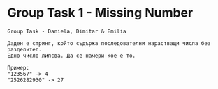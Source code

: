 # Group Task 1 - Missing Number

```
Group Task - Daniela, Dimitar & Emilia

Даден е стринг, който съдържа последователни нарастващи числа без разделител. 
Едно число липсва. Да се намери кое е то.

Пример:
"123567" -> 4
"2526282930" -> 27
```
